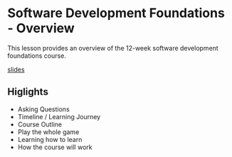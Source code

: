 # Software Development Foundations - Overview
This lesson provides an overview of the 12-week software development foundations course.

[slides](https://dpi-we.github.io/sdf-overview)

## Higlights
- Asking Questions
- Timeline / Learning Journey
- Course Outline
- Play the whole game
- Learning how to learn
- How the course will work
